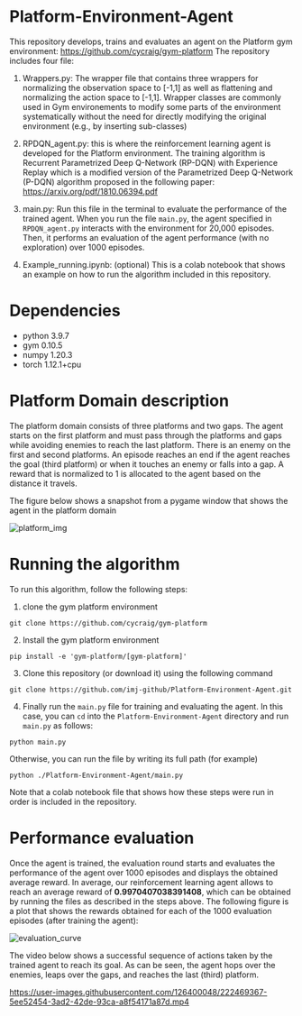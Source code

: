 # Platform-Environment-Agent

This repository develops, trains and evaluates an agent on the Platform gym environment: https://github.com/cycraig/gym-platform
The repository includes four file: 

1. Wrappers.py: The wrapper file that contains three wrappers for normalizing the observation space to [-1,1] as well as flattening and normalizing the action space to [-1,1]. Wrapper classes are commonly used in Gym environements to modify some parts of the environment systematically without the need for directly modifying the original environment (e.g., by inserting sub-classes)

2. RPDQN_agent.py: this is where the reinforcement learning agent is developed for the Platform environment. The training algorithm is Recurrent Parametrized Deep Q-Network (RP-DQN) with Experience Replay which is a modified version of the Parametrized Deep Q-Network (P-DQN) algorithm proposed in the following paper: https://arxiv.org/pdf/1810.06394.pdf

3. main.py: Run this file in the terminal to evaluate the performance of the trained agent. When you run the file `main.py`, the agent specified in `RPDQN_agent.py` interacts with the environment for 20,000 episodes. Then, it performs an evaluation of the agent performance (with no exploration) over 1000 episodes.

4. Example_running.ipynb: (optional) This is a colab notebook that shows an example on how to run the algorithm included in this repository.

# Dependencies
* python 3.9.7
* gym 0.10.5
* numpy 1.20.3
* torch 1.12.1+cpu

# Platform Domain description
The platform domain consists of three platforms and two gaps. The agent starts on the first platform and must pass through the platforms and gaps while avoiding enemies to reach the last platform. There is an enemy on the first and second platforms. An episode reaches an end if the agent reaches the goal (third platform) or when it touches an enemy or falls into a gap. A reward that is normalized to 1 is allocated to the agent based on the distance it travels. 

The figure below shows a snapshot from a pygame window that shows the agent in the platform domain

![platform_img](https://user-images.githubusercontent.com/126400048/222464475-5dd67d14-786f-48c4-8ab2-3bccfafd33f6.PNG)

# Running the algorithm
To run this algorithm, follow the following steps:

1. clone the gym platform environment
```
git clone https://github.com/cycraig/gym-platform
```
2. Install the gym platform environment
```
pip install -e 'gym-platform/[gym-platform]'
```
3. Clone this repository (or download it) using the following command
```
git clone https://github.com/imj-github/Platform-Environment-Agent.git
```
4. Finally run the `main.py` file for training and evaluating the agent. In this case, you can `cd` into the `Platform-Environment-Agent` directory and run `main.py` as follows:
```
python main.py
```
Otherwise, you can run the file by writing its full path (for example)
```
python ./Platform-Environment-Agent/main.py
```
Note that a colab notebook file that shows how these steps were run in order is included in the repository. 

# Performance evaluation
Once the agent is trained, the evaluation round starts and evaluates the performance of the agent over 1000 episodes and displays the obtained average reward.
In average, our reinforcement learning agent allows to reach an average reward of **0.9970407038391408**, which can be obtained by running the files as described in the steps above. The following figure is a plot that shows the rewards obtained for each of the 1000 evaluation episodes (after training the agent):

![evaluation_curve](https://user-images.githubusercontent.com/126400048/222470266-8fc57982-2c3e-4d93-b633-ae843a45b6cc.jpg)

The video below shows a successful sequence of actions taken by the trained agent to reach its goal. As can be seen, the agent hops over the enemies, leaps over the gaps, and reaches the last (third) platform.

https://user-images.githubusercontent.com/126400048/222469367-5ee52454-3ad2-42de-93ca-a8f54171a87d.mp4
